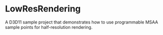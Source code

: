 # LowResRendering
A D3D11 sample project that demonstrates how to use programmable MSAA sample points for half-resolution rendering.
